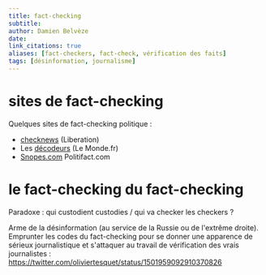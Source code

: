 ```yaml
---
title: fact-checking
subtitle:
author: Damien Belvèze
date: 
link_citations: true
aliases: [fact-checkers, fact-check, vérification des faits]
tags: [désinformation, journalisme]
---
```



# sites de fact-checking

Quelques sites de fact-checking politique : 

- [checknews]([https://www.liberation.fr/checknews/](https://www.liberation.fr/checknews/)) (Liberation)
- Les [décodeurs](https://www.lemonde.fr/les-decodeurs/) (Le Monde.fr)
- [Snopes.com](https://www.snopes.com/)
Politifact.com


# le fact-checking du fact-checking

Paradoxe : qui custodient custodies / qui va checker les checkers ? 

Arme de la désinformation (au service de la Russie ou de l'extrême droite). Emprunter les codes du fact-checking pour se donner une apparence de sérieux journalistique et s'attaquer au travail de vérification des vrais journalistes : 
https://twitter.com/oliviertesquet/status/1501959092910370826
